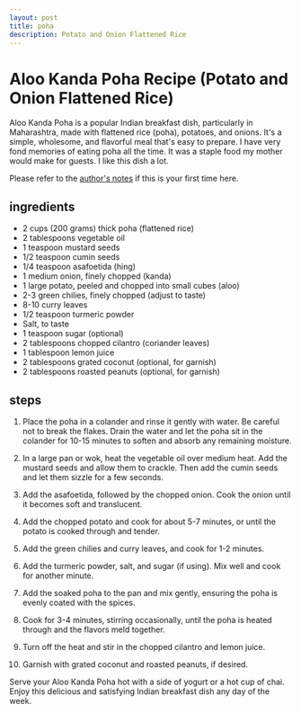 ```yaml
---
layout: post
title: poha
description: Potato and Onion Flattened Rice
---
```


# Aloo Kanda Poha Recipe (Potato and Onion Flattened Rice)

Aloo Kanda Poha is a popular Indian breakfast dish, particularly in Maharashtra, made with flattened rice (poha), potatoes, and onions. It's a simple, wholesome, and flavorful meal that's easy to prepare. I have very fond memories of eating poha all the time. It was a staple food my mother would make for guests. I like this dish a lot.

Please refer to the [author's notes](https://nchahare.github.io/blog/2022/cooking/) if this is your first time here.
## ingredients

-   2 cups (200 grams) thick poha (flattened rice)
-   2 tablespoons vegetable oil
-   1 teaspoon mustard seeds
-   1/2 teaspoon cumin seeds
-   1/4 teaspoon asafoetida (hing)
-   1 medium onion, finely chopped (kanda)
-   1 large potato, peeled and chopped into small cubes (aloo)
-   2-3 green chilies, finely chopped (adjust to taste)
-   8-10 curry leaves
-   1/2 teaspoon turmeric powder
-   Salt, to taste
-   1 teaspoon sugar (optional)
-   2 tablespoons chopped cilantro (coriander leaves)
-   1 tablespoon lemon juice
-   2 tablespoons grated coconut (optional, for garnish)
-   2 tablespoons roasted peanuts (optional, for garnish)

## steps

1.  Place the poha in a colander and rinse it gently with water. Be careful not to break the flakes. Drain the water and let the poha sit in the colander for 10-15 minutes to soften and absorb any remaining moisture.
    
2.  In a large pan or wok, heat the vegetable oil over medium heat. Add the mustard seeds and allow them to crackle. Then add the cumin seeds and let them sizzle for a few seconds.
    
3.  Add the asafoetida, followed by the chopped onion. Cook the onion until it becomes soft and translucent.
    
4.  Add the chopped potato and cook for about 5-7 minutes, or until the potato is cooked through and tender.
    
5.  Add the green chilies and curry leaves, and cook for 1-2 minutes.
    
6.  Add the turmeric powder, salt, and sugar (if using). Mix well and cook for another minute.
    
7.  Add the soaked poha to the pan and mix gently, ensuring the poha is evenly coated with the spices.
    
8.  Cook for 3-4 minutes, stirring occasionally, until the poha is heated through and the flavors meld together.
    
9.  Turn off the heat and stir in the chopped cilantro and lemon juice.
    
10.  Garnish with grated coconut and roasted peanuts, if desired.
    

Serve your Aloo Kanda Poha hot with a side of yogurt or a hot cup of chai. Enjoy this delicious and satisfying Indian breakfast dish any day of the week.